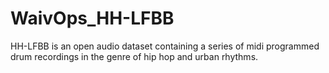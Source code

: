 # WaivOps_HH-LFBB
HH-LFBB is an open audio dataset containing a series of midi programmed drum recordings in the genre of hip hop and urban rhythms.

